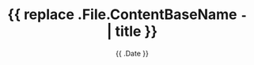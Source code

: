 ---
title: '{{ replace .File.ContentBaseName `-` ` ` | title }}'
date: '{{ .Date }}'
draft: false
params:
  math: true
tags: []
---